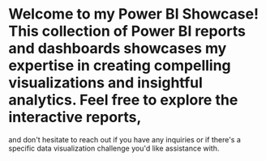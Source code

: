 # Welcome to my Power BI Showcase! This collection of Power BI reports and dashboards showcases my expertise in creating compelling visualizations and insightful analytics. Feel free to explore the interactive reports, 
and don't hesitate to reach out if you have any inquiries or if there's a specific data visualization challenge you'd like assistance with.
